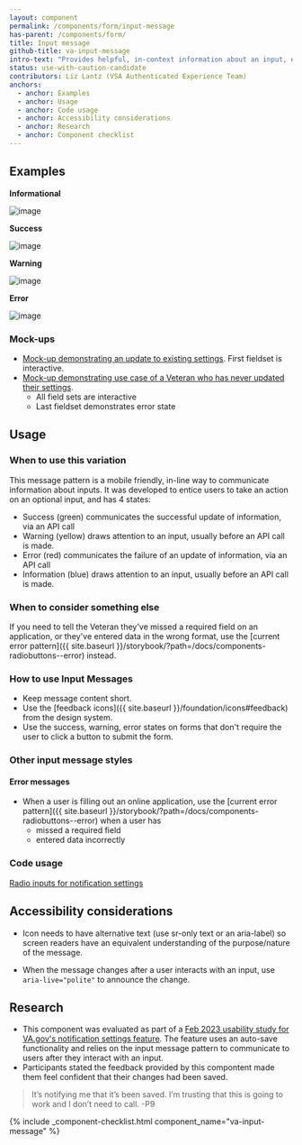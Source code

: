 ```yaml
---
layout: component
permalink: /components/form/input-message
has-parent: /components/form/
title: Input message
github-title: va-input-message
intro-text: "Provides helpful, in-context information about an input, either before or immediately after a Veteran interacts with an input (e.g. on a form input that auto-saves)."
status: use-with-caution-candidate
contributors: Liz Lantz (VSA Authenticated Experience Team)
anchors:
  - anchor: Examples
  - anchor: Usage
  - anchor: Code usage
  - anchor: Accessibility considerations
  - anchor: Research
  - anchor: Component checklist
---
```


## Examples

**Informational**

![image]({{site.baseurl}}/images/components/input-message/input-message-info.png)

**Success**

![image]({{site.baseurl}}/images/components/input-message/input-message-success.png)

**Warning**

![image]({{site.baseurl}}/images/components/input-message/input-message-warning.png)

**Error**

![image]({{site.baseurl}}/images/components/input-message/input-message-error.png)

### Mock-ups

- [Mock-up demonstrating an update to existing settings](https://preview.uxpin.com/51ca6ecd7ddaf2ceaf75f94e2b2ccbed2a193f6d#/pages/141106818/simulate/sitemap?mode=i). First fieldset is interactive.
- [Mock-up demonstrating use case of a Veteran who has never updated their settings](https://preview.uxpin.com/51ca6ecd7ddaf2ceaf75f94e2b2ccbed2a193f6d#/pages/140948867/simulate/sitemap?mode=i).
  - All field sets are interactive
  - Last fieldset demonstrates error state

## Usage

### When to use this variation

This message pattern is a mobile friendly, in-line way to communicate information about inputs. It was developed to entice users to take an action on an optional input, and has 4 states:

- Success (green) communicates the successful update of information, via an API call
- Warning (yellow) draws attention to an input, usually before an API call is made.
- Error (red) communicates the failure of an update of information, via an API call
- Information (blue)  draws attention to an input, usually before an API call is made.

### When to consider something else

If you need to tell the Veteran they've missed a required field on an application, or they've entered data in the wrong format, use the [current error pattern]({{ site.baseurl }}/storybook/?path=/docs/components-radiobuttons--error) instead.

### How to use Input Messages

- Keep message content short.
- Use the [feedback icons]({{ site.baseurl }}/foundation/icons#feedback) from the design system.
- Use the success, warning, error states on forms that don't require the user to click a button to submit the form.

### Other input message styles

#### Error messages 

- When a user is filling out an online application, use the [current error pattern]({{ site.baseurl }}/storybook/?path=/docs/components-radiobuttons--error) when a user has 
  - missed a required field
  - entered data incorrectly

### Code usage

[Radio inputs for notification settings](https://github.com/department-of-veterans-affairs/vets-website/blob/master/src/applications/personalization/profile/components/notification-settings/NotificationRadioButtons.jsx)

## Accessibility considerations

- Icon needs to have alternative text (use sr-only text or an aria-label) so screen readers have an equivalent understanding of the purpose/nature of the message.

- When the message changes after a user interacts with an input, use `aria-live="polite"` to announce the change.

## Research

- This component was evaluated as part of a [Feb 2023 usability study for VA.gov's notification settings feature](https://github.com/department-of-veterans-affairs/va.gov-team/blob/master/products/identity-personalization/profile/notification-preferences/discovery-and-research/usability-study-add-email-jan-2023/findings-summary.md#no-one-was-confused-by-the-lack-of-a-save-button).  The feature uses an auto-save functionality and relies on the input message pattern to communicate to users after they interact with an input. 
- Participants stated the feedback provided by this compontent made them feel confident that their changes had been saved.
> It’s notifying me that it’s been saved. I’m trusting that this is going to work and I don’t need to call. -P9

{% include _component-checklist.html component_name="va-input-message" %}
